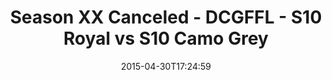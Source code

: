 ---
title: Season XX Canceled - DCGFFL - S10 Royal vs S10 Camo Grey
teams-score:
- team: _teams/s10-royal.md
  score: 28
- team: _teams/s10-camo-grey.md
  score: 22
mvp: Derrick J (Royal), Mark H (Camo)
game-ball: N/A
season: 10
week: 8
date: '2015-04-30T17:24:59'
pageid: season-10-week-8-4439-vs-4423
---
